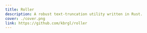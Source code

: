 ```yaml
---
title: Roller
description: A robust text-truncation utility written in Rust.
cover: ./cover.png
link: https://github.com/kbrgl/roller
---
```

